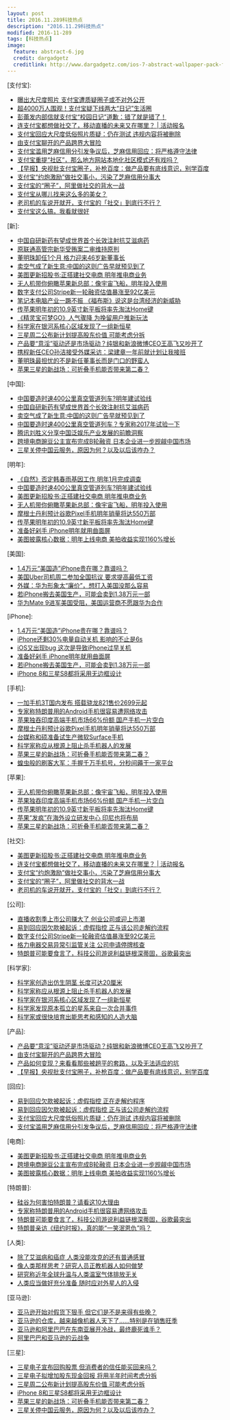 ```yaml
---
layout: post
title: 2016.11.289科技热点
description: "2016.11.29科技热点"
modified: 2016-11-289
tags: [科技热点]
image:
  feature: abstract-6.jpg
  credit: dargadgetz
  creditlink: http://www.dargadgetz.com/ios-7-abstract-wallpaper-pack-for-iphone-5-and-ipod-touch-retina/
---
```



[支付宝]:

- [曝出大尺度照片 支付宝遭质疑圈子或不对外公开](http://tech.163.com/16/1129/13/C71T273P00097U7R.html)
- [超4000万人围观！支付宝疑下线两大“日记”生活圈](http://tech.qq.com/a/20161129/032638.htm)
- [彭蕾发内部信就支付宝“校园日记”道歉：错了就是错了！](http://tech.qq.com/a/20161129/035210.htm)
- [连支付宝都想做社交了，移动直播的未来又在哪里？ | 活动报名](http://tech.qq.com/a/20161129/017130.htm)
- [支付宝回应大尺度低俗照片质疑：仍在测试 违规内容将被删除](http://tech.qq.com/a/20161128/024528.htm)
- [由支付宝聊开的产品跨界大冒险](https://www.huxiu.com/article/172612.html)
- [支付宝滥用芝麻信用分引发争议后，芝麻信用回应：将严格遵守法律](https://www.huxiu.com/article/172595.html)
- [支付宝重提“社区”，那么地方网站本地化社区模式还有戏吗？](https://www.huxiu.com/article/172522.html)
- [【早报】央视批支付宝圈子，补枪百度：做产品要有底线意识，别学百度](https://www.huxiu.com/article/172532.html)
- [支付宝“约炮激励”做社交事小，污染了芝麻信用分事大](https://www.huxiu.com/article/172481.html)
- [支付宝的“圈子”，阿里做社交的背水一战](https://www.huxiu.com/article/172380/1.html)
- [支付宝从哪儿找来这么多的美女？](https://www.huxiu.com/article/172377/1.html)
- [老司机的车说开就开，支付宝的「社交」到底行不行？](https://www.huxiu.com/article/172347/1.html)
- [支付宝这么搞，我看就很好](https://www.huxiu.com/article/172412/1.html)

[新]:

- [中国自研新药有望成世界首个长效注射抗艾滋病药](http://tech.163.com/16/1129/13/C71UJSBJ00097U81.html)
- [原联通高管宗新华受贿案二审维持原判](http://tech.163.com/16/1129/13/C71U0SFN00097U7S.html)
- [董明珠卸任1个月 格力迎来46岁新董事长](http://tech.163.com/16/1129/01/C70IQSB600097U7R.html)
- [卖空气成了新生意:中国的这则广告早就预见到了](http://tech.163.com/16/1129/10/C71HMJKU00097U81.html)
- [美图更新招股书:正搭建社交电商 明年推电商业务](http://tech.163.com/16/1129/10/C71J9RHK00097U7R.html)
- [无人机带你俯瞰苹果新总部：像宇宙飞船，明年投入使用](http://tech.qq.com/a/20161129/027050.htm)
- [数字支付公司Stripe新一轮融资估值暴涨至92亿美元](http://tech.qq.com/a/20161129/028157.htm)
- [笔记本电脑产业一蹶不振 《福布斯》说这是台湾经济的新威胁](http://tech.qq.com/a/20161129/003999.htm)
- [传苹果明年初的10.9英寸新平板将率先淘汰Home键](http://tech.qq.com/a/20161129/004449.htm)
- [《精灵宝可梦GO》人气骤降 为挽留用户推新玩法](http://tech.qq.com/a/20161129/014816.htm)
- [科学家在银河系核心区域发现了一组新恒星](http://tech.qq.com/a/20161129/004785.htm)
- [三星周二公布新计划提高股东价值 可能考虑分拆](http://tech.qq.com/a/20161128/039760.htm)
- [产品要“意淫”驱动还是市场驱动？纯银和新浪微博CEO王高飞又吵开了](https://www.huxiu.com/article/172623.html)
- [携程新任CEO孙洁接受外媒采访：梁建章一年前就计划让我接班](https://www.huxiu.com/article/172596.html)
- [董明珠最担忧的不是新任董事长而是门口的野蛮人](https://www.huxiu.com/article/172514.html)
- [苹果三星的新战场：可折叠手机能否带来第二春？](https://www.huxiu.com/article/172492.html)

[中国]:

- [中国要造时速400公里真空管道列车?明年建试验线](http://tech.163.com/16/1129/00/C70I5NT300097U81.html)
- [中国自研新药有望成世界首个长效注射抗艾滋病药](http://tech.163.com/16/1129/13/C71UJSBJ00097U81.html)
- [卖空气成了新生意:中国的这则广告早就预见到了](http://tech.163.com/16/1129/10/C71HMJKU00097U81.html)
- [中国要造时速400公里真空管道列车？专家称2017年试验一下](http://tech.qq.com/a/20161129/007194.htm)
- [腾讯刘胜义分享中国泛娱乐产业发展的前瞻洞察](http://tech.qq.com/a/20161129/024010.htm)
- [跨境电商豌豆公主宣布完成B轮融资 日本企业进一步觊觎中国市场](http://tech.qq.com/a/20161129/011723.htm)
- [三星关停中国云服务，原因为何？以及以后该咋办？](https://www.huxiu.com/article/172509.html)

[明年]:

- [《自然》否定韩春雨基因工作 明年1月完成调查](http://tech.163.com/16/1129/08/C71CM5OG00097U81.html)
- [中国要造时速400公里真空管道列车?明年建试验线](http://tech.163.com/16/1129/00/C70I5NT300097U81.html)
- [美图更新招股书:正搭建社交电商 明年推电商业务](http://tech.163.com/16/1129/10/C71J9RHK00097U7R.html)
- [无人机带你俯瞰苹果新总部：像宇宙飞船，明年投入使用](http://tech.qq.com/a/20161129/027050.htm)
- [摩根士丹利预计谷歌Pixel手机明年销量将达550万部](http://tech.qq.com/a/20161129/003449.htm)
- [传苹果明年初的10.9英寸新平板将率先淘汰Home键](http://tech.qq.com/a/20161129/004449.htm)
- [准备好剁手 iPhone明年就用曲面屏](http://tech.qq.com/a/20161128/036901.htm)
- [美图披露核心数据：明年上线电商 美拍收益实现1160%增长](http://tech.qq.com/a/20161128/039548.htm)

[美国]:

- [1.4万元“美国造”iPhone贵在哪？靠谱吗？](http://tech.163.com/16/1129/05/C711B0A600097U7R.html)
- [美国Uber司机周二参加全国抗议 要求提高最低工资](http://tech.qq.com/a/20161129/016137.htm)
- [外媒：华为形象太“廉价”，想打入美国没那么容易](http://tech.qq.com/a/20161128/034331.htm)
- [若iPhone搬去美国生产，可能会卖到1.38万元一部](http://tech.qq.com/a/20161128/007248.htm)
- [华为Mate 9进军美国受阻，美国运营商不愿跟华为合作](https://www.huxiu.com/article/172464.html)


[iPhone]:

- [1.4万元“美国造”iPhone贵在哪？靠谱吗？](http://tech.163.com/16/1129/05/C711B0A600097U7R.html)
- [iPhone还剩30%电量自动关机 影响的不止是6s](http://tech.qq.com/a/20161129/026375.htm)
- [iOS又出现bug 这次是导致iPhone过早关机](http://tech.qq.com/a/20161129/003566.htm)
- [准备好剁手 iPhone明年就用曲面屏](http://tech.qq.com/a/20161128/036901.htm)
- [若iPhone搬去美国生产，可能会卖到1.38万元一部](http://tech.qq.com/a/20161128/007248.htm)
- [iPhone 8和三星S8都将采用无边框设计](http://tech.qq.com/a/20161128/012880.htm)

[手机]:

- [一加手机3T国内发布 搭载骁龙821售价2699元起](http://tech.163.com/16/1129/16/C728HDHD00097U7S.html)
- [专家称特朗普用的Android手机很容易遭网络攻击](http://tech.163.com/16/1129/00/C70I10TI00097U7R.html)
- [苹果独吞印度高端手机市场66%份额 国产手机一片空白](http://tech.qq.com/a/20161129/007598.htm)
- [摩根士丹利预计谷歌Pixel手机明年销量将达550万部](http://tech.qq.com/a/20161129/003449.htm)
- [台媒称和硕准备试生产微软Surface手机](http://tech.qq.com/a/20161129/003744.htm)
- [科学家称应从根源上阻止杀手机器人的发展](http://tech.qq.com/a/20161129/004386.htm)
- [苹果三星的新战场：可折叠手机能否带来第二春？](https://www.huxiu.com/article/172492.html)
- [蝗虫般的刷客大军：手握千万手机号，分秒间薅干一家平台](https://www.huxiu.com/article/172103/1.html)

[苹果]:

- [无人机带你俯瞰苹果新总部：像宇宙飞船，明年投入使用](http://tech.qq.com/a/20161129/027050.htm)
- [苹果独吞印度高端手机市场66%份额 国产手机一片空白](http://tech.qq.com/a/20161129/007598.htm)
- [传苹果明年初的10.9英寸新平板将率先淘汰Home键](http://tech.qq.com/a/20161129/004449.htm)
- [苹果“发疯”在海外设立研发中心 印尼也将布局](http://tech.qq.com/a/20161129/004258.htm)
- [苹果三星的新战场：可折叠手机能否带来第二春？](https://www.huxiu.com/article/172492.html)

[社交]:

- [美图更新招股书:正搭建社交电商 明年推电商业务](http://tech.163.com/16/1129/10/C71J9RHK00097U7R.html)
- [连支付宝都想做社交了，移动直播的未来又在哪里？ | 活动报名](http://tech.qq.com/a/20161129/017130.htm)
- [支付宝“约炮激励”做社交事小，污染了芝麻信用分事大](https://www.huxiu.com/article/172481.html)
- [支付宝的“圈子”，阿里做社交的背水一战](https://www.huxiu.com/article/172380/1.html)
- [老司机的车说开就开，支付宝的「社交」到底行不行？](https://www.huxiu.com/article/172347/1.html)

[公司]:

- [直播收割季上市公司赚大了 创业公司或迎上市潮](http://dy.163.com/v2/article/detail/C70HSSG605119NA8.html)
- [易到回应因欠款被起诉：虚假指控 正与该公司走解约流程](http://tech.qq.com/a/20161129/028725.htm)
- [数字支付公司Stripe新一轮融资估值暴涨至92亿美元](http://tech.qq.com/a/20161129/028157.htm)
- [格力电器交易异常引监管关注 公司申请停牌核查](http://tech.qq.com/a/20161129/014236.htm)
- [特朗普可能要食言了，科技公司游说利益链根深蒂固，谷歌最突出](https://www.huxiu.com/article/172544.html)

[科学家]:

- [科学家创造出仿生阴茎 长度可达20厘米](http://dy.163.com/v2/article/detail/C71FRKDJ0511ARJF.html)
- [科学家称应从根源上阻止杀手机器人的发展](http://tech.qq.com/a/20161129/004386.htm)
- [科学家在银河系核心区域发现了一组新恒星](http://tech.qq.com/a/20161129/004785.htm)
- [科学家发现原本孤立的星系来自一次合并事件](http://tech.qq.com/a/20161129/004545.htm)
- [科学家或很快培育出能思考和感知的人造大脑](http://tech.qq.com/a/20161129/004047.htm)

[产品]:

- [产品要“意淫”驱动还是市场驱动？纯银和新浪微博CEO王高飞又吵开了](https://www.huxiu.com/article/172623.html)
- [由支付宝聊开的产品跨界大冒险](https://www.huxiu.com/article/172612.html)
- [产品如何变现？来看看那些被趟平的套路，以及无法适应的坑](https://www.huxiu.com/article/172559.html)
- [【早报】央视批支付宝圈子，补枪百度：做产品要有底线意识，别学百度](https://www.huxiu.com/article/172532.html)

[回应]:

- [易到回应欠款被起诉：虚假指控 正在走解约程序](http://tech.163.com/16/1129/13/C71UF5T600097U7R.html)
- [易到回应因欠款被起诉：虚假指控 正与该公司走解约流程](http://tech.qq.com/a/20161129/028725.htm)
- [支付宝回应大尺度低俗照片质疑：仍在测试 违规内容将被删除](http://tech.qq.com/a/20161128/024528.htm)
- [支付宝滥用芝麻信用分引发争议后，芝麻信用回应：将严格遵守法律](https://www.huxiu.com/article/172595.html)

[电商]:

- [美图更新招股书:正搭建社交电商 明年推电商业务](http://tech.163.com/16/1129/10/C71J9RHK00097U7R.html)
- [跨境电商豌豆公主宣布完成B轮融资 日本企业进一步觊觎中国市场](http://tech.qq.com/a/20161129/011723.htm)
- [美图披露核心数据：明年上线电商 美拍收益实现1160%增长](http://tech.qq.com/a/20161128/039548.htm)

[特朗普]:

- [硅谷为何害怕特朗普？请看这10大理由](http://tech.163.com/photoview/0AI20009/13622.html)
- [专家称特朗普用的Android手机很容易遭网络攻击](http://tech.163.com/16/1129/00/C70I10TI00097U7R.html)
- [特朗普可能要食言了，科技公司游说利益链根深蒂固，谷歌最突出](https://www.huxiu.com/article/172544.html)
- [特朗普亲访《纽约时报》，真的能“一笑泯恩仇”吗？](https://www.huxiu.com/article/172537.html)

[人类]:

- [除了艾滋病和癌症 人类没能攻克的还有普通感冒](http://tech.163.com/16/1129/10/C71HKRAD00097U81.html)
- [像人类那样思考？研究人员正教机器人如何做梦](http://tech.qq.com/a/20161129/008809.htm)
- [研究称近年全球升温与人类温室气体排放无关](http://tech.qq.com/a/20161129/005633.htm)
- [人类应当做好充分准备 随时应对外星人的入侵](http://tech.qq.com/a/20161129/005150.htm)

[亚马逊]:

- [亚马逊开始对假货下狠手 但它们是不是来得有些晚？](http://tech.qq.com/a/20161129/008917.htm)
- [亚马逊的仓库，越来越像机器人天下了……特别是在销售旺季](https://www.huxiu.com/article/172594.html)
- [亚马逊和阿里巴巴在东南亚展开冷战，最终鹿死谁手？](https://www.huxiu.com/article/172474/1.html)
- [阿里巴巴和亚马逊的云战争](https://www.huxiu.com/article/172416/1.html)

[三星]:

- [三星电子宣布回购股票 但消费者的信任能买回来吗？](http://tech.qq.com/a/20161129/028345.htm)
- [三星电子拟增加股东现金回报 将用半年时间考虑分拆](http://tech.qq.com/a/20161129/014253.htm)
- [三星周二公布新计划提高股东价值 可能考虑分拆](http://tech.qq.com/a/20161128/039760.htm)
- [iPhone 8和三星S8都将采用无边框设计](http://tech.qq.com/a/20161128/012880.htm)
- [苹果三星的新战场：可折叠手机能否带来第二春？](https://www.huxiu.com/article/172492.html)
- [三星关停中国云服务，原因为何？以及以后该咋办？](https://www.huxiu.com/article/172509.html)
